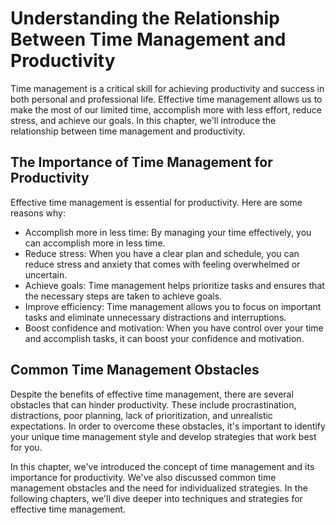 Understanding the Relationship Between Time Management and Productivity
================================================================================================

Time management is a critical skill for achieving productivity and success in both personal and professional life. Effective time management allows us to make the most of our limited time, accomplish more with less effort, reduce stress, and achieve our goals. In this chapter, we'll introduce the relationship between time management and productivity.

The Importance of Time Management for Productivity
--------------------------------------------------

Effective time management is essential for productivity. Here are some reasons why:

* Accomplish more in less time: By managing your time effectively, you can accomplish more in less time.
* Reduce stress: When you have a clear plan and schedule, you can reduce stress and anxiety that comes with feeling overwhelmed or uncertain.
* Achieve goals: Time management helps prioritize tasks and ensures that the necessary steps are taken to achieve goals.
* Improve efficiency: Time management allows you to focus on important tasks and eliminate unnecessary distractions and interruptions.
* Boost confidence and motivation: When you have control over your time and accomplish tasks, it can boost your confidence and motivation.

Common Time Management Obstacles
--------------------------------

Despite the benefits of effective time management, there are several obstacles that can hinder productivity. These include procrastination, distractions, poor planning, lack of prioritization, and unrealistic expectations. In order to overcome these obstacles, it's important to identify your unique time management style and develop strategies that work best for you.

In this chapter, we've introduced the concept of time management and its importance for productivity. We've also discussed common time management obstacles and the need for individualized strategies. In the following chapters, we'll dive deeper into techniques and strategies for effective time management.
